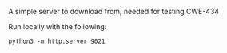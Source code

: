 A simple server to download from, needed for testing CWE-434

Run locally with the following:

```
python3 -m http.server 9021
```
